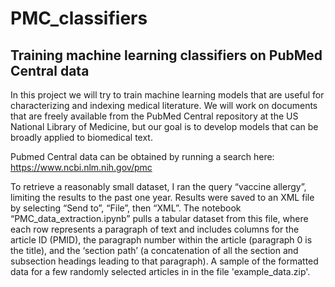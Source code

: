 # PMC_classifiers

## Training machine learning classifiers on PubMed Central data


In this project we will try to train machine learning models that are useful for characterizing and indexing medical literature. We will work on documents that are freely available from the PubMed Central repository at the US National Library of Medicine, but our goal is to develop models that can be broadly applied to biomedical text.

Pubmed Central data can be obtained by running a search here:
https://www.ncbi.nlm.nih.gov/pmc

To retrieve a reasonably small dataset, I ran the query “vaccine allergy”, limiting the results to the past one year. Results were saved to an XML file by selecting “Send to”, “File”, then “XML”. The notebook “PMC_data_extraction.ipynb” pulls a tabular dataset from this file, where each row represents a paragraph of text and includes columns for the article ID (PMID), the paragraph number within the article (paragraph 0 is the title), and the ‘section path’ (a concatenation of all the section and subsection headings leading to that paragraph). A sample of the formatted data for a few randomly selected articles in in the file 'example_data.zip'.

